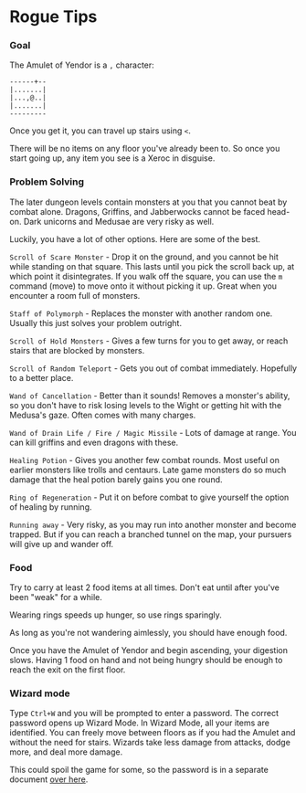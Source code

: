 # Rogue Tips

### Goal

The Amulet of Yendor is a `,` character:

```
------+--
|.......|
|...,@..|
|.......|
---------
``` 

Once you get it, you can travel up stairs using `<`. 

There will be no items on any floor you've already been to. So once you start going up, any item you see is a Xeroc in disguise.

### Problem Solving

The later dungeon levels contain monsters at you that you cannot beat by combat alone. Dragons, Griffins, and Jabberwocks cannot be faced head-on. Dark unicorns and Medusae are very risky as well.

Luckily, you have a lot of other options. Here are some of the best.

`Scroll of Scare Monster` - Drop it on the ground, and you cannot be hit while standing on that square. This lasts until you pick the scroll back up, at which point it disintegrates. If you walk off the square, you can use the `m` command (move) to move onto it without picking it up. Great when you encounter a room full of monsters.

`Staff of Polymorph` - Replaces the monster with another random one. Usually this just solves your problem outright.

`Scroll of Hold Monsters` - Gives a few turns for you to get away, or reach stairs that are blocked by monsters. 

`Scroll of Random Teleport` - Gets you out of combat immediately. Hopefully to a better place.

`Wand of Cancellation` - Better than it sounds! Removes a monster's ability, so you don't have to risk losing levels to the Wight or getting hit with the Medusa's gaze. Often comes with many charges.

`Wand of Drain Life / Fire / Magic Missile` - Lots of damage at range. You can kill griffins and even dragons with these.

`Healing Potion` - Gives you another few combat rounds. Most useful on earlier monsters like trolls and centaurs. Late game monsters do so much damage that the heal potion barely gains you one round. 

`Ring of Regeneration` - Put it on before combat to give yourself the option of healing by running. 

`Running away` - Very risky, as you may run into another monster and become trapped. But if you can reach a branched tunnel on the map, your pursuers will give up and wander off. 

### Food

Try to carry at least 2 food items at all times. Don't eat until after you've been "weak" for a while. 

Wearing rings speeds up hunger, so use rings sparingly. 

As long as you're not wandering aimlessly, you should have enough food. 

Once you have the Amulet of Yendor and begin ascending, your digestion slows. Having 1 food on hand and not being hungry should be enough to reach the exit on the first floor.

### Wizard mode

Type `Ctrl+W` and you will be prompted to enter a password. The correct password opens up Wizard Mode. In Wizard Mode, all your items are identified. You can freely move between floors as if you had the Amulet and without the need for stairs. Wizards take less damage from attacks, dodge more, and deal more damage.

This could spoil the game for some, so the password is in a separate document [over here](password.md).